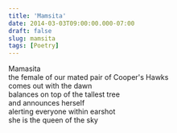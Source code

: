 ```yaml
---
title: 'Mamsita'
date: 2014-03-03T09:00:00.000-07:00
draft: false
slug: mamsita
tags: [Poetry]
---
```


Mamasita  
the female of our mated pair of Cooper's Hawks  
comes out with the dawn  
balances on top of the tallest tree  
and announces herself  
alerting everyone within earshot  
she is the queen of the sky